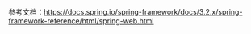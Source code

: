 
参考文档：https://docs.spring.io/spring-framework/docs/3.2.x/spring-framework-reference/html/spring-web.html
